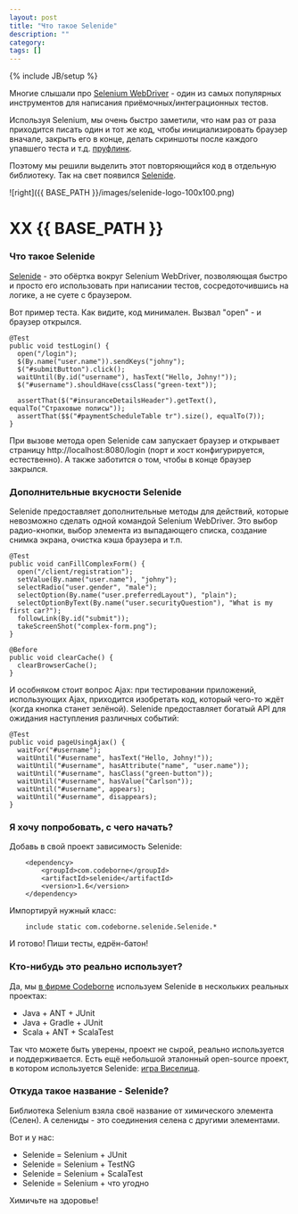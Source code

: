 ```yaml
---
layout: post
title: "Что такое Selenide"
description: ""
category: 
tags: []
---
```

{% include JB/setup %}

Многие слышали про [Selenium WebDriver](http://code.google.com/p/selenium/) - один из самых популярных инструментов для написания приёмочных/интеграционных тестов.

Используя Selenium, мы очень быстро заметили, что нам раз от раза приходится писать один и тот же код, чтобы инициализировать браузер вначале, закрыть его в конце, делать скриншоты после каждого упавшего теста и т.д. [пруфлинк](http://habrahabr.ru/post/114145/).

Поэтому мы решили выделить этот повторяющийся код в отдельную библиотеку. Так на свет появился [Selenide](http://selenide.org).

![right]({{ BASE_PATH }}/images/selenide-logo-100x100.png)

# XX {{ BASE_PATH }}

### Что такое Selenide
[Selenide](http://selenide.org) - это обёртка вокруг Selenium WebDriver, позволяющая быстро и просто его использовать при написании тестов, сосредоточившись на логике, а не суете с браузером.

Вот пример теста. Как видите, код минимален. Вызвал "open" - и браузер открылся.

    @Test
    public void testLogin() {
      open("/login");
      $(By.name("user.name")).sendKeys("johny");
      $("#submitButton").click();
      waitUntil(By.id("username"), hasText("Hello, Johny!"));
      $("#username").shouldHave(cssClass("green-text"));

      assertThat($("#insuranceDetailsHeader").getText(), equalTo("Страховые полисы"));
      assertThat($$("#paymentScheduleTable tr").size(), equalTo(7));
    }

При вызове метода open Selenide сам запускает браузер и открывает страницу http://localhost:8080/login (порт и хост конфигурируется, естественно). А также заботится о том, чтобы в конце браузер закрылся.

### Дополнительные вкусности Selenide ###
Selenide предоставляет дополнительные методы для действий, которые невозможно сделать одной командой Selenium WebDriver. Это выбор радио-кнопки, выбор элемента из выпадающего списка, создание снимка экрана, очистка кэша браузера и т.п.

    @Test
    public void canFillComplexForm() {
      open("/client/registration");
      setValue(By.name("user.name"), "johny");
      selectRadio("user.gender", "male");
      selectOption(By.name("user.preferredLayout"), "plain");
      selectOptionByText(By.name("user.securityQuestion"), "What is my first car?");
      followLink(By.id("submit"));
      takeScreenShot("complex-form.png");
    }

    @Before
    public void clearCache() {
      clearBrowserCache();
    }

И особняком стоит вопрос Ajax: при тестировании приложений, использующих Ajax, приходится изобретать код, который чего-то ждёт (когда кнопка станет зелёной). Selenide предоставляет богатый API для ожидания наступления различных событий:

    @Test
    public void pageUsingAjax() {
      waitFor("#username");
      waitUntil("#username", hasText("Hello, Johny!"));
      waitUntil("#username", hasAttribute("name", "user.name"));
      waitUntil("#username", hasClass("green-button"));
      waitUntil("#username", hasValue("Carlson"));
      waitUntil("#username", appears);
      waitUntil("#username", disappears);
    }

### Я хочу попробовать, с чего начать?

Добавь в свой проект зависимость Selenide:

        <dependency>
            <groupId>com.codeborne</groupId>
            <artifactId>selenide</artifactId>
            <version>1.6</version>
        </dependency>

Импортируй нужный класс:

        include static com.codeborne.selenide.Selenide.*

И готово! Пиши тесты, едрён-батон!

### Кто-нибудь это реально использует?
Да, мы <a href="http://ru.codeborne.com/" target="_blank">в фирме Codeborne</a> используем Selenide в нескольких реальных проектах:
*   Java + ANT + JUnit
*   Java + Gradle + JUnit
*   Scala + ANT + ScalaTest

Так что можете быть уверены, проект не сырой, реально используется и поддерживается.
Есть ещё небольшой эталонный open-source проект, в котором используется Selenide: [игра Виселица](https://github.com/asolntsev/hangman).

### Откуда такое название - Selenide?
Библиотека Selenium взяла своё название от химического элемента (Селен). А селениды - это соединения селена с  другими элементами.

Вот и у нас:
*   Selenide = Selenium + JUnit
*   Selenide = Selenium + TestNG
*   Selenide = Selenium + ScalaTest
*   Selenide = Selenium + что угодно

Химичьте на здоровье!
